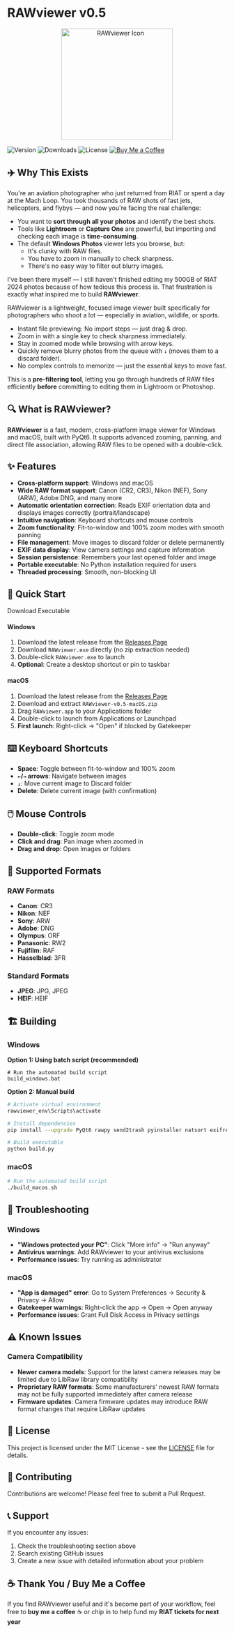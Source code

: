 # RAWviewer v0.5

<p align="center">
  <img src="icons/appicon.ico" alt="RAWviewer Icon" width="256">
</p>

![Version](https://img.shields.io/badge/version-0.5-blue)
![Downloads](https://img.shields.io/github/downloads/markyip/RAWviewer/total) 
![License](https://img.shields.io/badge/license-MIT-green)
[![Buy Me a Coffee](https://img.shields.io/badge/Buy%20Me%20a%20Coffee-Donate-orange?logo=buy-me-a-coffee)](https://www.buymeacoffee.com/markyip)

## ✈️ Why This Exists
You're an aviation photographer who just returned from RIAT or spent a day at the Mach Loop. You took thousands of RAW shots of fast jets, helicopters, and flybys — and now you're facing the real challenge:

- You want to **sort through all your photos** and identify the best shots.
- Tools like **Lightroom** or **Capture One** are powerful, but importing and checking each image is **time-consuming**.
- The default **Windows Photos** viewer lets you browse, but:
  - It's clunky with RAW files.
  - You have to zoom in manually to check sharpness.
  - There's no easy way to filter out blurry images.

I've been there myself — I still haven't finished editing my 500GB of RIAT 2024 photos because of how tedious this process is. That frustration is exactly what inspired me to build **RAWviewer**.

RAWviewer is a lightweight, focused image viewer built specifically for photographers who shoot a lot — especially in aviation, wildlife, or sports.

- Instant file previewing: No import steps — just drag & drop.
- Zoom in with a single key to check sharpness immediately.
- Stay in zoomed mode while browsing with arrow keys.
- Quickly remove blurry photos from the queue with `↓` (moves them to a discard folder).
- No complex controls to memorize — just the essential keys to move fast.

This is a **pre-filtering tool**, letting you go through hundreds of RAW files efficiently **before** committing to editing them in Lightroom or Photoshop.

## 🔍 What is RAWviewer?
**RAWviewer** is a fast, modern, cross-platform image viewer for Windows and macOS, built with PyQt6. It supports advanced zooming, panning, and direct file association, allowing RAW files to be opened with a double-click.

## ✨ Features

- **Cross-platform support**: Windows and macOS
- **Wide RAW format support**: Canon (CR2, CR3), Nikon (NEF), Sony (ARW), Adobe DNG, and many more
- **Automatic orientation correction**: Reads EXIF orientation data and displays images correctly (portrait/landscape)
- **Intuitive navigation**: Keyboard shortcuts and mouse controls
- **Zoom functionality**: Fit-to-window and 100% zoom modes with smooth panning
- **File management**: Move images to discard folder or delete permanently
- **EXIF data display**: View camera settings and capture information
- **Session persistence**: Remembers your last opened folder and image
- **Portable executable**: No Python installation required for users
- **Threaded processing**: Smooth, non-blocking UI

## 🚀 Quick Start

Download Executable
#### Windows
1. Download the latest release from the [Releases Page](https://github.com/markyip/RAWviewer/releases/latest)
2. Download `RAWviewer.exe` directly (no zip extraction needed)
3. Double-click `RAWviewer.exe` to launch
4. **Optional**: Create a desktop shortcut or pin to taskbar

#### macOS
1. Download the latest release from the [Releases Page](https://github.com/markyip/RAWviewer/releases/latest)
2. Download and extract `RAWviewer-v0.5-macOS.zip`
3. Drag `RAWviewer.app` to your Applications folder
4. Double-click to launch from Applications or Launchpad
5. **First launch**: Right-click → "Open" if blocked by Gatekeeper

## ⌨️ Keyboard Shortcuts

- **Space**: Toggle between fit-to-window and 100% zoom
- **`←`/`→` arrows**: Navigate between images
- **`↓`**: Move current image to Discard folder
- **Delete**: Delete current image (with confirmation)

## 🖱️ Mouse Controls

- **Double-click**: Toggle zoom mode
- **Click and drag**: Pan image when zoomed in
- **Drag and drop**: Open images or folders

## 📁 Supported Formats

### RAW Formats
- **Canon**: CR3
- **Nikon**: NEF
- **Sony**: ARW
- **Adobe**: DNG
- **Olympus**: ORF
- **Panasonic**: RW2
- **Fujifilm**: RAF
- **Hasselblad**: 3FR

### Standard Formats
- **JPEG**: JPG, JPEG
- **HEIF**: HEIF

## 🏗️ Building

### Windows
**Option 1: Using batch script (recommended)**
```batch
# Run the automated build script
build_windows.bat
```

**Option 2: Manual build**
```bash
# Activate virtual environment
rawviewer_env\Scripts\activate

# Install dependencies
pip install --upgrade PyQt6 rawpy send2trash pyinstaller natsort exifread Pillow

# Build executable
python build.py
```

### macOS
```bash
# Run the automated build script
./build_macos.sh
```

## 🐛 Troubleshooting

### Windows
- **"Windows protected your PC"**: Click "More info" → "Run anyway"
- **Antivirus warnings**: Add RAWviewer to your antivirus exclusions
- **Performance issues**: Try running as administrator

### macOS
- **"App is damaged" error**: Go to System Preferences → Security & Privacy → Allow
- **Gatekeeper warnings**: Right-click the app → Open → Open anyway
- **Performance issues**: Grant Full Disk Access in Privacy settings

## ⚠️ Known Issues

### Camera Compatibility
- **Newer camera models**: Support for the latest camera releases may be limited due to LibRaw library compatibility
- **Proprietary RAW formats**: Some manufacturers' newest RAW formats may not be fully supported immediately after camera release
- **Firmware updates**: Camera firmware updates may introduce RAW format changes that require LibRaw updates

## 📄 License

This project is licensed under the MIT License - see the [LICENSE](LICENSE) file for details.

## 🤝 Contributing

Contributions are welcome! Please feel free to submit a Pull Request.

## 📞 Support

If you encounter any issues:
1. Check the troubleshooting section above
2. Search existing GitHub issues
3. Create a new issue with detailed information about your problem

## ☕ Thank You / Buy Me a Coffee

If you find RAWviewer useful and it's become part of your workflow, feel free to **buy me a coffee** ☕ or chip in to help fund my **RIAT tickets for next year**
